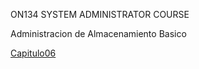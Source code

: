 ON134 SYSTEM ADMINISTRATOR COURSE


Administracion de Almacenamiento Basico

[Capitulo06](https://github.com/jaimemarianoz/on134/wiki/6.-Administracion-de-almacenamiento-basico)
